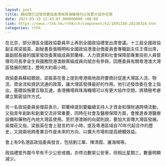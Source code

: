 ```yaml
---
layout: post
title: 蘇紹聰引述發改委指香港與珠海機場可以有更大協作空間
date: 2023-03-10 12:43:07.000000000 +08:00
link: https://news.rthk.hk/rthk/ch/component/k2/1691338-20230310.htm
categories: rthk
---
```


在北京，部分港區全國政協委員早上再到全國政協禮堂出席會議。十三屆全國政協副主席梁振英、副秘書長張曉明和全國政協港澳台僑委員會專職副主任王偉出席，屬副部長級的國家發改委黨組成員郭蘭峰、人力資源和社會保障部專業技術人員管理司司長李金生與國務院港澳辦黨組成員向斌亦有參與，回應委員有關粵港澳大灣區發展的關注，歷時大約兩小時。

政協委員蘇紹聰說，梁振英在會上提到粵港兩地政府要商討促進大灣區人流、物流、資金流和資訊流通的政策，讓大灣區發揮最好的作用。他引述發改委在會上指出，基礎設施要互聯互通，香港機場與珠海機場可以有更大協作空間，將積極考慮建立緊密協作方式。

另一名政協委員吳傑莊表示，郭蘭峰提到要繼續支持人才資金和理財通跨境流動，又指青年創新和創業交流非常重要，同時在社會及醫療保障方面，會推進香港醫療設備和藥物在內地大灣區使用。至於港澳辦的向斌則說，要加大宣傳大灣區發展。吳傑莊又指，梁振英在會上發言約半小時，提及粵港區域自70年代起合作的歷史，又說兩地跨產業合作是未來的方向，以擴大市場和提高總體效益。

會上有9名港區政協委員發言，包括劉江華、陳清霞、屠海鳴等。

政協禮堂外圍今早有不少公安戒備，亦停泊數架公安車，但相比星期三，數量明顯減少。
